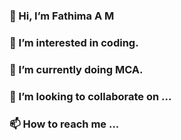   ###  👋 Hi, I’m Fathima A M
  ###  👀 I’m interested in coding.
  ###  🌱 I’m currently doing MCA.
  ###  💞️ I’m looking to collaborate on ...
  ###  📫 How to reach me ...


<!--
**FathimaAM/FathimaAM** is a ✨ _special_ ✨ repository because its `README.md` (this file) appears on your GitHub profile.

Here are some ideas to get you started:

- 🔭 I’m currently working on ...
- 🌱 I’m currently learning ...
- 👯 I’m looking to collaborate on ...
- 🤔 I’m looking for help with ...
- 💬 Ask me about ...
- 📫 How to reach me: ...
- 😄 Pronouns: ...
- ⚡ Fun fact: ...
-->

